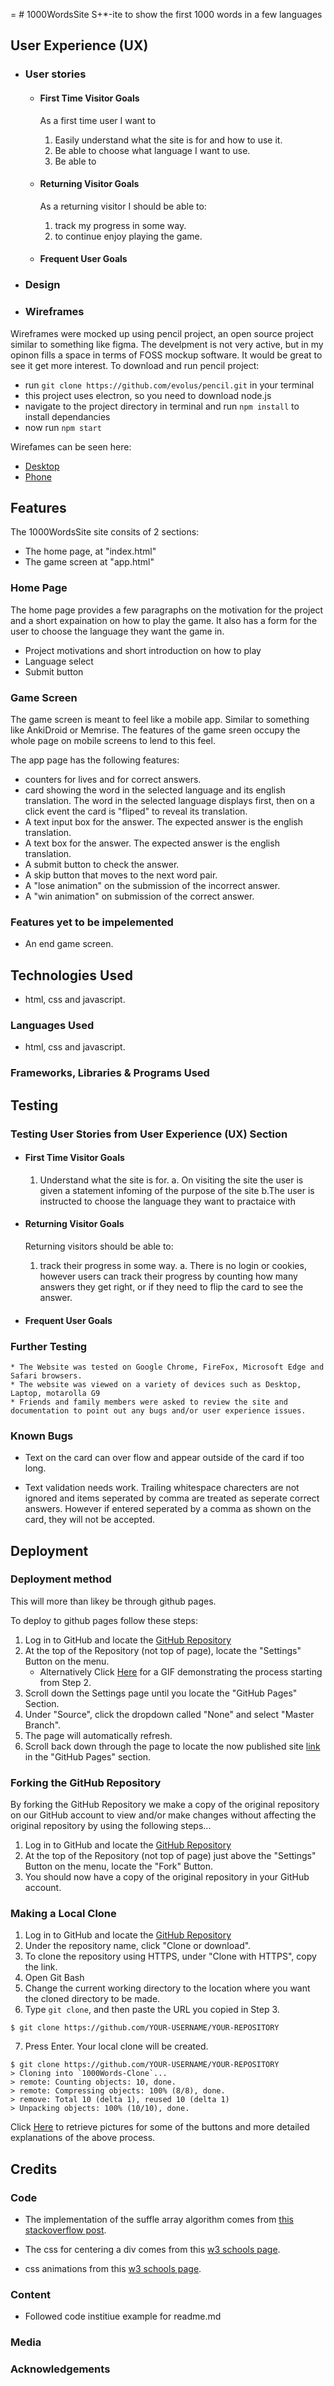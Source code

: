 =        # 1000WordsSite
S+*-ite to show the first 1000 words in a few languages
## User Experience (UX)

-   ### User stories

    -   #### First Time Visitor Goals
        As a first time user I want to
        1. Easily understand what the site is for and how to use it.
        1. Be able to choose what language I want to use.
        1. Be able to 

    -   #### Returning Visitor Goals
        As a returning visitor I should be able to:
        1. track my progress in some way.
        1. to continue enjoy playing the game. 

    -   #### Frequent User Goals

-   ### Design

*   ### Wireframes
Wireframes were mocked up using pencil project, an open source project similar to something like figma. The develpment is not very active, but in my opinon fills a space in terms of FOSS mockup software. It would be great to see it get more interest. 
To download and run pencil project: 
* run `git clone https://github.com/evolus/pencil.git` in your terminal
* this project uses electron, so you need to download node.js
* navigate to the project directory in terminal and run `npm install` to install dependancies
* now run `npm start`

Wirefames can be seen here:
 
 * [Desktop](documentation/wireframes/desktop_browser.png)
 * [Phone](documentation/wireframes/mobile_browser.png)

## Features

The 1000WordsSite site consits of 2 sections: 

* The home page, at "index.html"
* The game screen at "app.html"

### Home Page
The home page provides a few paragraphs on the motivation for the project and a short expaination on how to play the game. It also has a form for the user to choose the language they want the game in. 
* Project motivations and short introduction on how to play
* Language select
* Submit button

### Game Screen 

The game screen is meant to feel like a mobile app. Similar to something like AnkiDroid or Memrise. The features of the game sreen occupy the whole page on mobile screens to lend to this feel. 

The app page has the following features: 
* counters for lives and for correct answers.
* card showing the word in the selected language and its english translation. The word in the selected language displays first, then on a click event the card is "fliped" to reveal its translation. 
* A text input box for the answer. The expected answer is the english translation.
* A text box for the answer. The expected answer is the english translation. 
* A submit button to check the answer. 
* A skip button that moves to the next word pair.
* A "lose animation" on the submission of the incorrect answer. 
* A "win animation" on submission of the correct answer.

### Features yet to be impelemented

* An end game screen.


## Technologies Used
* html, css and javascript.

### Languages Used

* html, css and javascript.

### Frameworks, Libraries & Programs Used

## Testing

### Testing User Stories from User Experience (UX) Section


-   #### First Time Visitor Goals
     1. Understand what the site is for.
     a. On visiting the site the user is given a statement infoming of the purpose of the site
     b.The user is instructed to choose the language they want to practaice with

-   #### Returning Visitor Goals
    Returning visitors should be able to:
    1. track their progress in some way.
    a. There is no login or cookies, however users can track their progress by counting how many answers they get right, or if they need to flip the card to see the answer.

-   #### Frequent User Goals

### Further Testing


    * The Website was tested on Google Chrome, FireFox, Microsoft Edge and Safari browsers.
    * The website was viewed on a variety of devices such as Desktop, Laptop, motarolla G9
    * Friends and family members were asked to review the site and documentation to point out any bugs and/or user experience issues.


### Known Bugs

* Text on the card can over flow and appear outside of the card if too long.

* Text validation needs work. Trailing whitespace charecters are not ignored and items seperated by comma are treated as seperate correct answers. However if entered seperated by a comma as shown on the card, they will not be accepted.

## Deployment

### Deployment method 
This will more than likey be through github pages.

To deploy to github pages follow these steps:

1. Log in to GitHub and locate the [GitHub Repository](https://github.com/)
2. At the top of the Repository (not top of page), locate the "Settings" Button on the menu.
    - Alternatively Click [Here](https://raw.githubusercontent.com/) for a GIF demonstrating the process starting from Step 2.
3. Scroll down the Settings page until you locate the "GitHub Pages" Section.
4. Under "Source", click the dropdown called "None" and select "Master Branch".
5. The page will automatically refresh.
6. Scroll back down through the page to locate the now published site [link](https://github.com) in the "GitHub Pages" section.


### Forking the GitHub Repository

By forking the GitHub Repository we make a copy of the original repository on our GitHub account to view and/or make changes without affecting the original repository by using the following steps...

1. Log in to GitHub and locate the [GitHub Repository](https://github.com/)
2. At the top of the Repository (not top of page) just above the "Settings" Button on the menu, locate the "Fork" Button.
3. You should now have a copy of the original repository in your GitHub account.

### Making a Local Clone

1. Log in to GitHub and locate the [GitHub Repository](https://github.com/)
2. Under the repository name, click "Clone or download".
3. To clone the repository using HTTPS, under "Clone with HTTPS", copy the link.
4. Open Git Bash
5. Change the current working directory to the location where you want the cloned directory to be made.
6. Type `git clone`, and then paste the URL you copied in Step 3.

```
$ git clone https://github.com/YOUR-USERNAME/YOUR-REPOSITORY
```

7. Press Enter. Your local clone will be created.

```
$ git clone https://github.com/YOUR-USERNAME/YOUR-REPOSITORY
> Cloning into `1000Words-Clone`...
> remote: Counting objects: 10, done.
> remote: Compressing objects: 100% (8/8), done.
> remove: Total 10 (delta 1), reused 10 (delta 1)
> Unpacking objects: 100% (10/10), done.
```

Click [Here](https://help.github.com/en/github/creating-cloning-and-archiving-repositories/cloning-a-repository#cloning-a-repository-to-github-desktop) to retrieve pictures for some of the buttons and more detailed explanations of the above process.

## Credits

### Code
* The implementation of the suffle array algorithm comes from [this stackoverflow post](https://stackoverflow.com/questions/60662796/shuffle-array-in-js).

* The css for centering a div comes from this [w3 schools page](https://www.w3schools.com/css/css_align.asp*/).

* css animations from this [w3 schools page](https://www.w3schools.com/css/css3_animations.asp*/).
### Content
* Followed code institiue example for readme.md 

### Media

### Acknowledgements